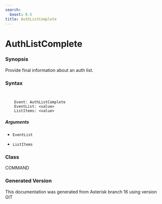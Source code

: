 ```yaml
---
search:
  boost: 0.5
title: AuthListComplete
---
```


# AuthListComplete

### Synopsis

Provide final information about an auth list.

### Syntax


```


    Event: AuthListComplete
    EventList: <value>
    ListItems: <value>

```
##### Arguments


* `EventList`

* `ListItems`

### Class

COMMAND

### Generated Version

This documentation was generated from Asterisk branch 16 using version GIT 